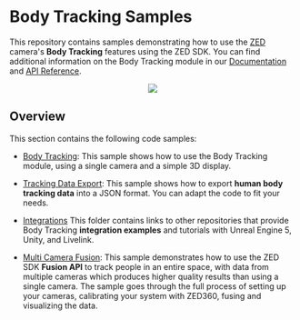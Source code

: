 # Body Tracking Samples

This repository contains samples demonstrating how to use the [ZED](https://www.stereolabs.com/store/) camera's **Body Tracking** features using the ZED SDK. You can find additional information on the Body Tracking module in our [Documentation](https://www.stereolabs.com/docs/body-tracking/) and [API Reference](https://www.stereolabs.com/docs/api/group__Body__group.html).

<p align="center">
  <img src="https://user-images.githubusercontent.com/32394882/230631989-24dd2b58-2c85-451b-a4ed-558d74d1b922.gif" />
</p>

## Overview

This section contains the following code samples:

- [Body Tracking](/body%20tracking/): This sample shows how to use the Body Tracking module, using a single camera and a simple 3D display.

- [Tracking Data Export](/export/): This sample shows how to export **human body tracking data** into a JSON format. You can adapt the code to fit your needs.

- [Integrations](/integrations) This folder contains links to other repositories that provide Body Tracking **integration examples** and tutorials with Unreal Engine 5, Unity, and Livelink.

- [Multi Camera Fusion](/multi-camera): This sample demonstrates how to use the ZED SDK **Fusion API** to track people in an entire space, with data from multiple cameras which produces higher quality results than using a single camera. The sample goes through the full process of setting up your cameras, calibrating your system with ZED360, fusing and visualizing the data.
